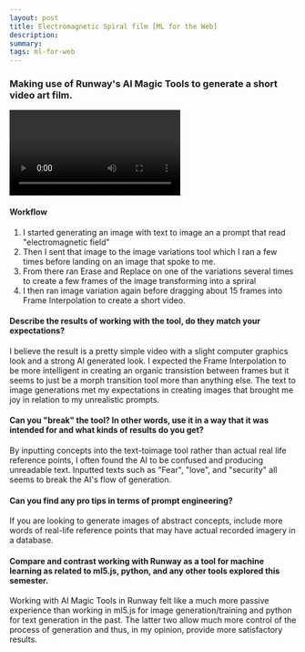 ```yaml
---
layout: post
title: Electromagnetic Spiral film [ML for the Web]
description: 
summary: 
tags: ml-for-web
---
```

<h3>Making use of Runway's AI Magic Tools to generate a short video art film. </h3>

![Electromagnetic Spiral](https://user-images.githubusercontent.com/49932341/227027051-e09373c0-7e07-432b-8ae3-ef8f7ae7c26b.mp4)

<h4>Workflow</h4>

1. I started generating an image with text to image an a prompt that read "electromagnetic field"
2. Then I sent that image to the image variations tool which I ran a few times before landing on an image that spoke to me.
3. From there ran Erase and Replace on one of the variations several times to create a few frames of the image transforming into a spriral
4. I then ran image variation again before dragging about 15 frames into Frame Interpolation to create a short video.

<h4>Describe the results of working with the tool, do they match your expectations?</h4>
I believe the result is a pretty simple video with a slight computer graphics look and a strong AI generated look. I expected the Frame Interpolation to be more intelligent in creating an organic transistion between frames but it seems to just be a morph transition tool more than anything else. The text to image generations met my expectations in creating images that brought me joy in relation to my unrealistic prompts. 

<h4>Can you "break" the tool? In other words, use it in a way that it was intended for and what kinds of results do you get?</h4>
By inputting concepts into the text-toimage tool rather than actual real life reference points, I often found the AI to be confused and producing unreadable text. Inputted texts such as "Fear", "love", and "security" all seems to break the AI's flow of generation. 

<h4>Can you find any pro tips in terms of prompt engineering?</h4>
If you are looking to generate images of abstract concepts, include more words of real-life reference points that may have actual recorded imagery in a database. 


<h4>Compare and contrast working with Runway as a tool for machine learning as related to ml5.js, python, and any other tools explored this semester.</h4>
Working with AI Magic Tools in Runway felt like a much more passive experience than working in ml5.js for image generation/training and python for text generation in the past. The latter two allow much more control of the process of generation and thus, in my opinion, provide more satisfactory results. 
